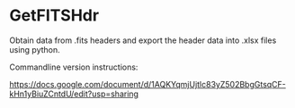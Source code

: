 # GetFITSHdr
Obtain data from .fits headers and export the header data into .xlsx files using python.

Commandline version instructions:

https://docs.google.com/document/d/1AQKYqmjUjtlc83yZ502BbgGtsqCF-kHn1yBiuZCntdU/edit?usp=sharing
